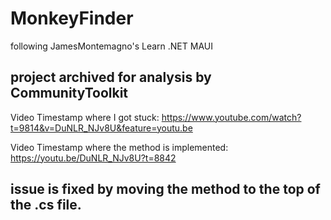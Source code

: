 # MonkeyFinder
following JamesMontemagno's Learn .NET MAUI

## project archived for analysis by CommunityToolkit

Video Timestamp where I got stuck: https://www.youtube.com/watch?t=9814&v=DuNLR_NJv8U&feature=youtu.be

Video Timestamp where the method is implemented: https://youtu.be/DuNLR_NJv8U?t=8842

## issue is fixed by moving the method to the top of the .cs file.
